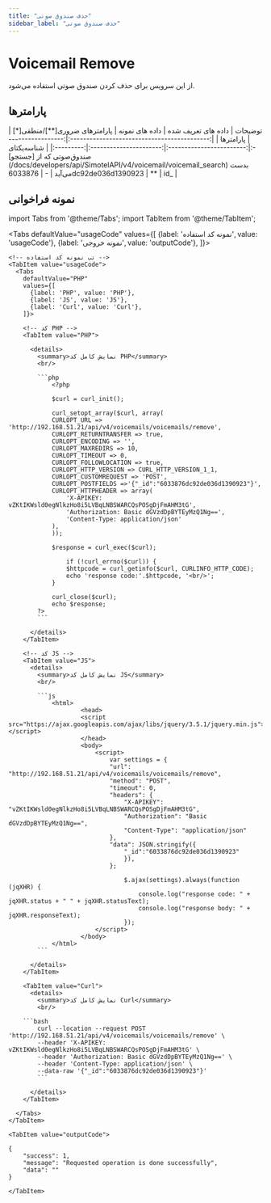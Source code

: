 ```yaml
---
title: "حذف صندوق صوتی"
sidebar_label: "حذف صندوق صوتی"
---
```

# Voicemail Remove

از این سرویس برای حذف کردن صندوق صوتی استفاده می‌شود.

## پارامتر‌ها
<div class="custom-table">
|                   توضیحات                   | داده های تعریف شده |      داده های نمونه      | پارامترهای ضروری[**]/منطقی[*] | پارامترها |
|:-------------------------------------------:|:------------------:|:------------------------:|:----------------------:|:---------:|
| شناسه‌یکتای صندوق‌صوتی که از [جستجو](/docs/developers/api/SimotelAPI/v4/voicemail/voicemail_search) بدست می‌آید |          -         | 6033876dc92de036d1390923 |            **           |    id_    |
</div>


## نمونه فراخوانی

<!--  -->


import Tabs from '@theme/Tabs';
import TabItem from '@theme/TabItem';

  <Tabs
    defaultValue="usageCode"
    values={[
      {label: 'نمونه کد استفاده', value: 'usageCode'},
      {label: 'نمونه خروجی', value: 'outputCode'},
    ]}>

    <!-- تب نمونه کد استفاده -->
    <TabItem value="usageCode">
      <Tabs
        defaultValue="PHP"
        values={[
          {label: 'PHP', value: 'PHP'},
          {label: 'JS', value: 'JS'},
          {label: 'Curl', value: 'Curl'},
        ]}>

        <!-- کد PHP -->
        <TabItem value="PHP">
      
          <details>
            <summary>نمایش کامل کد PHP</summary>
            <br/>

			```php
				<?php

				$curl = curl_init();

				curl_setopt_array($curl, array(
				CURLOPT_URL => 'http://192.168.51.21/api/v4/voicemails/voicemails/remove',
				CURLOPT_RETURNTRANSFER => true,
				CURLOPT_ENCODING => '',
				CURLOPT_MAXREDIRS => 10,
				CURLOPT_TIMEOUT => 0,
				CURLOPT_FOLLOWLOCATION => true,
				CURLOPT_HTTP_VERSION => CURL_HTTP_VERSION_1_1,
				CURLOPT_CUSTOMREQUEST => 'POST',
				CURLOPT_POSTFIELDS =>'{"_id":"6033876dc92de036d1390923"}',
				CURLOPT_HTTPHEADER => array(
					'X-APIKEY: vZKtIKWsld0egNlkzHo8i5LVBqLNBSWARCQsPOSgDjFmAHM3tG',
					'Authorization: Basic dGVzdDpBYTEyMzQ1Ng==',
					'Content-Type: application/json'
				),
				));

				$response = curl_exec($curl);

					if (!curl_errno($curl)) {
					$httpcode = curl_getinfo($curl, CURLINFO_HTTP_CODE);
					echo 'response code:'.$httpcode, '<br/>';
				}

				curl_close($curl);
				echo $response;
			?>
			```

          </details>
        </TabItem>

        <!-- کد JS -->
        <TabItem value="JS">
          <details>
            <summary>نمایش کامل کد JS</summary>
            <br/>

			```js
				<html>
						<head>
						<script src="https://ajax.googleapis.com/ajax/libs/jquery/3.5.1/jquery.min.js"></script>
						</head>
						<body>
							<script>
								var settings = {
								"url": "http://192.168.51.21/api/v4/voicemails/voicemails/remove",
								"method": "POST",
								"timeout": 0,
								"headers": {
									"X-APIKEY": "vZKtIKWsld0egNlkzHo8i5LVBqLNBSWARCQsPOSgDjFmAHM3tG",
									"Authorization": "Basic dGVzdDpBYTEyMzQ1Ng==",
									"Content-Type": "application/json"
								},
								"data": JSON.stringify({
									"_id":"6033876dc92de036d1390923"
									}),
								};

									$.ajax(settings).always(function (jqXHR) {
										console.log("response code: " + jqXHR.status + " " + jqXHR.statusText);
										console.log("response body: " + jqXHR.responseText);
									});
							</script>
						</body>
				</html>
			```

          </details>
        </TabItem>

        <TabItem value="Curl">
          <details>
            <summary>نمایش کامل کد Curl</summary>
            <br/>

		```bash
			curl --location --request POST 'http://192.168.51.21/api/v4/voicemails/voicemails/remove' \
			--header 'X-APIKEY: vZKtIKWsld0egNlkzHo8i5LVBqLNBSWARCQsPOSgDjFmAHM3tG' \
			--header 'Authorization: Basic dGVzdDpBYTEyMzQ1Ng==' \
			--header 'Content-Type: application/json' \
			--data-raw '{"_id":"6033876dc92de036d1390923"}'
			```

          </details>
        </TabItem>

      </Tabs>
    </TabItem>

    <TabItem value="outputCode">

```shell
{
    "success": 1,
    "message": "Requested operation is done successfully",
    "data": ""
}
```
    </TabItem>

  </Tabs>
